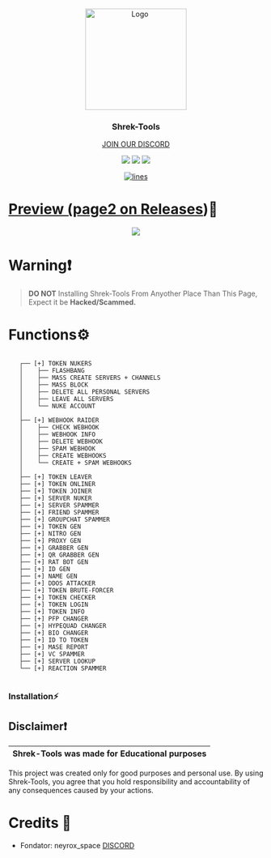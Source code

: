<br/>
<p align="center">
  <a href="https://github.com/SHREK-TM/Shrek-Tools">
    <img src="https://www.freepnglogos.com/uploads/shrek-png/shrek-icon-web-icons-png-0.png" alt="Logo" width="200" height="200">
  </a>

  <h3 align="center">Shrek-Tools</h3>

  <p align="center">
    <a href="https://discord.gg/JKsRYZ244U">JOIN OUR DISCORD</a>
  </p>
</p>

<p align="center">
  <img src="https://img.shields.io/github/forks/SHREK-TT/Shrek-Tools?style=flat&label=Forks&color=3bc400">
  <img src="https://img.shields.io/github/stars/SHREK-TT/Shrek-Tools?style=flat&label=Stars&color=3bc400">
  <img src="https://img.shields.io/github/repo-size/SHREK-TT/Shrek-Tools?label=Size&color=3bc400">

</p>

<p align="center">
  <a href="https://discord.gg/V2EFYBWw5Q">
    <img alt="lines" src="https://sloc.xyz/github/SHREK-TT/Shrek-Tools">
</p>


# Preview  (page2 on [Releases](https://github.com/SHREK-TT/Shrek-Tools/releases))📸
<p align="center">
<img src="https://cdn.discordapp.com/attachments/1272681811335446609/1277742707103764583/350390818-ed208c18-9958-45b6-8a28-dfbe6977507f.png?ex=66ce4620&is=66ccf4a0&hm=572fef662ebb8ad3201b814c91e352c62d89f040184f02c44aa8af2d0d59e35b&">
</p>



# Warning❗
> **DO NOT** Installing Shrek-Tools From Anyother Place Than This Page, Expect it be **Hacked/Scammed.**

# Functions⚙️
```

   ┌── [+] TOKEN NUKERS
   │    ├── FLASHBANG
   │    ├── MASS CREATE SERVERS + CHANNELS
   │    ├── MASS BLOCK
   │    ├── DELETE ALL PERSONAL SERVERS
   │    ├── LEAVE ALL SERVERS
   │    └── NUKE ACCOUNT
   │
   ├── [+] WEBHOOK RAIDER
   │    ├── CHECK WEBHOOK
   │    ├── WEBHOOK INFO
   │    ├── DELETE WEBHOOK
   │    ├── SPAM WEBHOOK
   │    ├── CREATE WEBHOOKS
   │    └── CREATE + SPAM WEBHOOKS
   │
   ├── [+] TOKEN LEAVER
   ├── [+] TOKEN ONLINER
   ├── [+] TOKEN JOINER
   ├── [+] SERVER NUKER
   ├── [+] SERVER SPAMMER
   ├── [+] FRIEND SPAMMER
   ├── [+] GROUPCHAT SPAMMER
   ├── [+] TOKEN GEN
   ├── [+] NITRO GEN
   ├── [+] PROXY GEN
   ├── [+] GRABBER GEN 
   ├── [+] QR GRABBER GEN
   ├── [+] RAT BOT GEN
   ├── [+] ID GEN
   ├── [+] NAME GEN
   ├── [+] DDOS ATTACKER
   ├── [+] TOKEN BRUTE-FORCER
   ├── [+] TOKEN CHECKER
   ├── [+] TOKEN LOGIN
   ├── [+] TOKEN INFO
   ├── [+] PFP CHANGER
   ├── [+] HYPEQUAD CHANGER
   ├── [+] BIO CHANGER
   ├── [+] ID TO TOKEN
   ├── [+] MASE REPORT
   ├── [+] VC SPAMMER
   ├── [+] SERVER LOOKUP
   └── [+] REACTION SPAMMER
 
```
### Installation⚡
## Disclaimer❗

|Shrek-Tools was made for Educational purposes|
|-------------------------------------------------|
This project was created only for good purposes and personal use.
By using Shrek-Tools, you agree that you hold responsibility and accountability of any consequences caused by your actions.


# Credits 🔗
- Fondator: neyrox_space
<a href="https://discord.gg/JKsRYZ244U">DISCORD</a>
